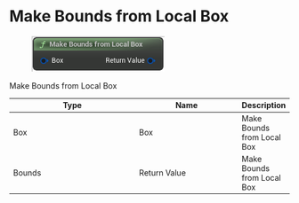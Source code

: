 # Make Bounds from Local Box

<div align="left" data-full-width="false">

<figure><img src="Make_Bounds_from_Local_Box.png" alt=""><figcaption></figcaption></figure>

</div>

Make Bounds from Local Box

<table>
<thead><tr><th width="250">Type</th><th width="200">Name</th><th>Description</th></tr></thead>
<tbody>
<tr><td>Box</td><td>Box</td><td>Make Bounds from Local Box</td></tr>
<tr><td>Bounds</td><td>Return Value</td><td>Make Bounds from Local Box</td></tr>
</tbody>
</table>